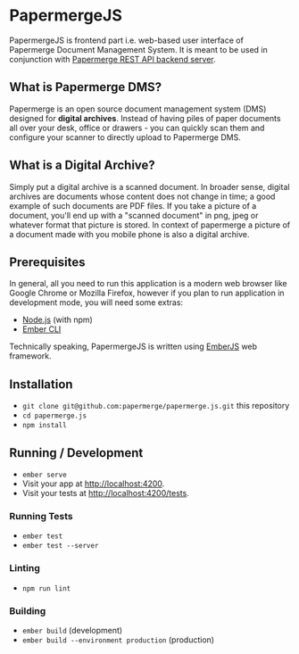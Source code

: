 # PapermergeJS

PapermergeJS is frontend part i.e. web-based user interface of Papermerge
Document Management System. It is meant to be used in conjunction with
[Papermerge REST API backend server](https://github.com/papermerge/papermerge-core).

## What is Papermerge DMS?

Papermerge is an open source document management system (DMS) designed
for **digital archives**. Instead of having piles of paper documents all over
your desk, office or drawers - you can quickly scan them and configure your
scanner to directly upload to Papermerge DMS.

## What is a Digital Archive?

Simply put a digital archive is a scanned document. In broader sense, digital
archives are documents whose content does not change in time; a good example of
such documents are PDF files. If you take a picture of a document, you'll end
up with a "scanned document" in png, jpeg or whatever format that picture is
stored. In context of papermerge a picture of a document made with you mobile
phone is also a digital archive.


## Prerequisites

In general, all you need to run this application is a modern web browser like
Google Chrome or Mozilla Firefox, however if you plan to run application in
development mode, you will need some extras:

* [Node.js](https://nodejs.org/) (with npm)
* [Ember CLI](https://ember-cli.com/)

Technically speaking, PapermergeJS is written using [EmberJS](https://emberjs.com/) web framework.

## Installation

* `git clone git@github.com:papermerge/papermerge.js.git` this repository
* `cd papermerge.js`
* `npm install`

## Running / Development

* `ember serve`
* Visit your app at [http://localhost:4200](http://localhost:4200).
* Visit your tests at [http://localhost:4200/tests](http://localhost:4200/tests).


### Running Tests

* `ember test`
* `ember test --server`

### Linting

* `npm run lint`

### Building

* `ember build` (development)
* `ember build --environment production` (production)

